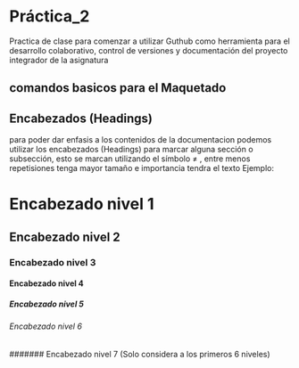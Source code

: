 # Práctica_2
Practica de clase para comenzar a utilizar Guthub como herramienta para el desarrollo colaborativo, control de versiones y documentación del proyecto integrador de la asignatura 
## comandos basicos para el Maquetado

## Encabezados (Headings)
para poder dar enfasis a los contenidos de la documentacion podemos utilizar los encabezados (Headings)
para marcar alguna sección o subsección, esto se marcan utilizando el símbolo ≠ , entre menos repetisiones tenga mayor tamaño e importancia tendra el texto
Ejemplo:
# Encabezado nivel 1
## Encabezado nivel 2
### Encabezado nivel 3
#### Encabezado nivel 4
##### Encabezado nivel 5
###### Encabezado nivel 6
####### Encabezado nivel 7 (Solo considera a los primeros 6 niveles)


